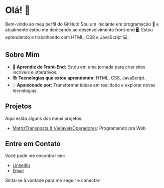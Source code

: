 # Olá! 👋

Bem-vindo ao meu perfil do GitHub! Sou um iniciante em programação 🚀 e atualmente estou me dedicando ao desenvolvimento front-end 🖥️. Estou aprendendo e trabalhando com HTML, CSS e JavaScript 💻.

## Sobre Mim

- 🌟 **Aprendiz de Front-End:** Estou em uma jornada para criar sites incríveis e interativos.
- 📚 **Tecnologias que estou aprendendo:** HTML, CSS, JavaScript.
- 💡 **Apaixonado por:** Transformar ideias em realidade e explorar novas tecnologias.

## Projetos

Aqui estão alguns dos meus projetos:

- [MatrizTransposta & VariaveisOperadores](https://github.com/diegombrito04/Programa-aoWebFaculdade): Programando pra Web

## Entre em Contato

Você pode me encontrar em:

- [LinkedIn](https://www.linkedin.com/in/diego-mazurok-brito-aa4593294/)
- [Email](mazurokdiego@gmail.com)

Sinta-se à vontade para me seguir e conectar!

